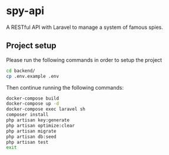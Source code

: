 # spy-api
 A RESTful API with Laravel to manage a system of famous spies.

## Project setup

Please run the following commands in order to setup the project
```sh
cd backend/
cp .env.example .env
```
Then continue running the following commands:
```sh
docker-compose build
docker-compose up -d
docker-compose exec laravel sh
composer install
php artisan key:generate
php artisan optimize:clear
php artisan migrate
php artisan db:seed
php artisan test
exit
```

